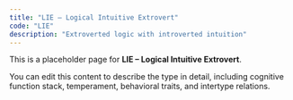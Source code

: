 ```yaml
---
title: "LIE – Logical Intuitive Extrovert"
code: "LIE"
description: "Extroverted logic with introverted intuition"
---
```


This is a placeholder page for **LIE – Logical Intuitive Extrovert**.

You can edit this content to describe the type in detail, including cognitive function stack, temperament, behavioral traits, and intertype relations.
